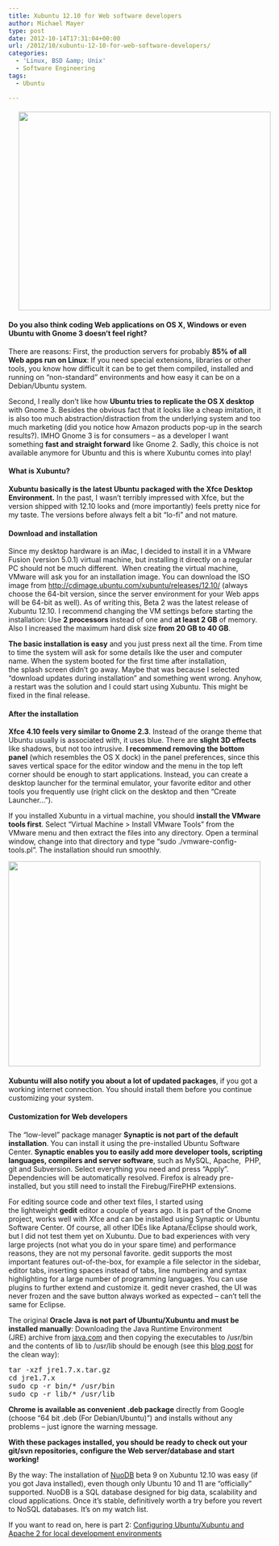 ```yaml
---
title: Xubuntu 12.10 for Web software developers
author: Michael Mayer
type: post
date: 2012-10-14T17:31:04+00:00
url: /2012/10/xubuntu-12-10-for-web-software-developers/
categories:
  - 'Linux, BSD &amp; Unix'
  - Software Engineering
tags:
  - Ubuntu

---
```

#### [<img class="alignright size-medium wp-image-1802" style="margin-left: 20px; margin-bottom: 20px;" title="Xubuntu 12.10 with Terminal and Gedit" src="http://www.nulldevice.de/wp-content/uploads/2012/10/desktop1-500x394.png" alt="" width="500" height="394" srcset="https://blog.liquidbytes.net/wp-content/uploads/2012/10/desktop1-500x394.png 500w, https://blog.liquidbytes.net/wp-content/uploads/2012/10/desktop1.png 923w" sizes="(max-width: 500px) 100vw, 500px" />][1]Do you also think coding Web applications on OS X, Windows or even Ubuntu with Gnome 3 doesn&#8217;t feel right?

There are reasons: First, the production servers for probably **85% of all Web apps run on Linux**: If you need special extensions, libraries or other tools, you know how difficult it can be to get them compiled, installed and running on &#8220;non-standard&#8221; environments and how easy it can be on a Debian/Ubuntu system.

Second, I really don&#8217;t like how **Ubuntu tries to replicate the OS X desktop** with Gnome 3. Besides the obvious fact that it looks like a cheap imitation, it is also too much abstraction/distraction from the underlying system and too much marketing (did you notice how Amazon products pop-up in the search results?). IMHO Gnome 3 is for consumers &#8211; as a developer I want something **fast and straight forward** like Gnome 2. Sadly, this choice is not available anymore for Ubuntu and this is where Xubuntu comes into play!

#### What is Xubuntu?

**Xubuntu basically is the latest Ubuntu packaged with the Xfce Desktop Environment.** In the past, I wasn&#8217;t terribly impressed with Xfce, but the version shipped with 12.10 looks and (more importantly) feels pretty nice for my taste. The versions before always felt a bit &#8220;lo-fi&#8221; and not mature.

#### Download and installation

Since my desktop hardware is an iMac, I decided to install it in a VMware Fusion (version 5.0.1) virtual machine, but installing it directly on a regular PC should not be much different.  When creating the virtual machine, VMware will ask you for an installation image. You can download the ISO image from <http://cdimage.ubuntu.com/xubuntu/releases/12.10/> (always choose the 64-bit version, since the server environment for your Web apps will be 64-bit as well). As of writing this, Beta 2 was the latest release of Xubuntu 12.10. I recommend changing the VM settings before starting the installation: Use **2 processors** instead of one and **at least 2 GB** of memory. Also I increased the maximum hard disk size **from 20 GB to 40 GB**.

**The basic installation is easy** and you just press next all the time. From time to time the system will ask for some details like the user and computer name. When the system booted for the first time after installation, the splash screen didn&#8217;t go away. Maybe that was because I selected &#8220;download updates during installation&#8221; and something went wrong. Anyhow, a restart was the solution and I could start using Xubuntu. This might be fixed in the final release.

#### After the installation

**Xfce 4.10 feels very similar to Gnome 2.3**. Instead of the orange theme that Ubuntu usually is associated with, it uses blue. There are **slight 3D effects** like shadows, but not too intrusive. **I recommend removing the bottom panel** (which resembles the OS X dock) in the panel preferences, since this saves vertical space for the editor window and the menu in the top left corner should be enough to start applications. Instead, you can create a desktop launcher for the terminal emulator, your favorite editor and other tools you frequently use (right click on the desktop and then &#8220;Create Launcher&#8230;&#8221;).

If you installed Xubuntu in a virtual machine, you should **install the VMware tools first**. Select &#8220;Virtual Machine > Install VMware Tools&#8221; from the VMware menu and then extract the files into any directory. Open a terminal window, change into that directory and type &#8220;sudo ./vmware-config-tools.pl&#8221;. The installation should run smoothly.

**[<img class="alignleft size-medium wp-image-1754" style="margin-right: 20px; margin-bottom: 20px;" title="Synaptic Package Manager" src="http://www.nulldevice.de/wp-content/uploads/2012/10/Synaptic-500x407.png" alt="" width="500" height="407" srcset="https://blog.liquidbytes.net/wp-content/uploads/2012/10/Synaptic-500x407.png 500w, https://blog.liquidbytes.net/wp-content/uploads/2012/10/Synaptic.png 735w" sizes="(max-width: 500px) 100vw, 500px" />][2]Xubuntu will also notify you about a lot of updated packages**, if you got a working internet connection. You should install them before you continue customizing your system.

#### Customization for Web developers

The &#8220;low-level&#8221; package manager **Synaptic is not part of the default installation**. You can install it using the pre-installed Ubuntu Software Center. **Synaptic enables you to easily add more developer tools, scripting languages, compilers and server software**, such as MySQL, Apache,  PHP, git and Subversion. Select everything you need and press &#8220;Apply&#8221;. Dependencies will be automatically resolved. Firefox is already pre-installed, but you still need to install the Firebug/FirePHP extensions.

For editing source code and other text files, I started using the lightweight **gedit** editor a couple of years ago. It is part of the Gnome project, works well with Xfce and can be installed using Synaptic or Ubuntu Software Center. Of course, all other IDEs like Aptana/Eclipse should work, but I did not test them yet on Xubuntu. Due to bad experiences with very large projects (not what you do in your spare time) and performance reasons, they are not my personal favorite. gedit supports the most important features out-of-the-box, for example a file selector in the sidebar, editor tabs, inserting spaces instead of tabs, line numbering and syntax highlighting for a large number of programming languages. You can use plugins to further extend and customize it. gedit never crashed, the UI was never frozen and the save button always worked as expected &#8211; can&#8217;t tell the same for Eclipse.

The original **Oracle Java is not part of Ubuntu/Xubuntu and must be installed manually**: Downloading the Java Runtime Environment (JRE) archive from <a href="http://www.java.com/download/" target="_blank">java.com</a> and then copying the executables to /usr/bin and the contents of lib to /usr/lib should be enough (see this [blog post][3] for the clean way):

<pre>tar -xzf jre1.7.x.tar.gz
cd jre1.7.x
sudo cp -r bin/* /usr/bin 
sudo cp -r lib/* /usr/lib</pre>

**Chrome is available as convenient .deb package** directly from Google (choose &#8220;64 bit .deb (For Debian/Ubuntu)&#8221;) and installs without any problems &#8211; just ignore the warning message.

**With these packages installed, you should be ready to check out your git/svn repositories, configure the Web server/database and start working!**

By the way: The installation of [NuoDB][4] beta 9 on Xubuntu 12.10 was easy (if you got Java installed), even though only Ubuntu 10 and 11 are &#8220;officially&#8221; supported. NuoDB is a SQL database designed for big data, scalability and cloud applications. Once it&#8217;s stable, definitively worth a try before you revert to NoSQL databases. It&#8217;s on my watch list.

If you want to read on, here is part 2: [Configuring Ubuntu/Xubuntu and Apache 2 for local development environments][5]

 [1]: /wp-content/uploads/2012/10/desktop1.png
 [2]: /wp-content/uploads/2012/10/Synaptic.png
 [3]: http://lastzero.net/2012/03/replacing-openjdk-with-oracle-jdk
 [4]: https://www.nuodb.com/
 [5]: http://lastzero.net/2012/10/configuring-ubuntu-and-apache-2-for-development-environments/